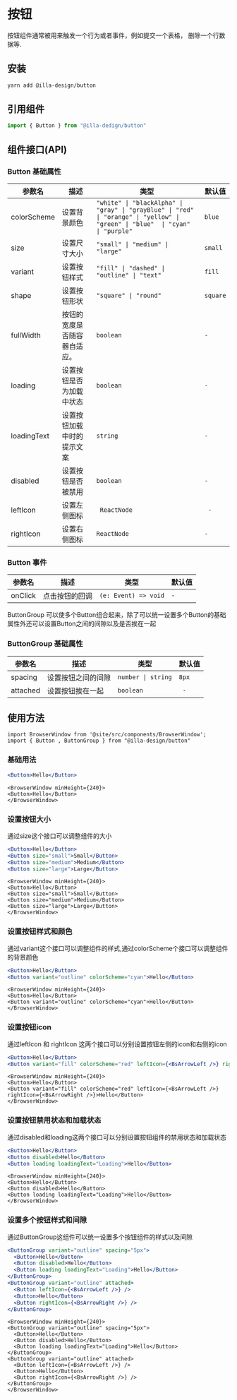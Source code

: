 # 按钮

按钮组件通常被用来触发一个行为或者事件，例如提交一个表格， 删除一个行数据等.

## 安装

```bash
yarn add @illa-design/button
```

## 引用组件

```jsx
import { Button } from "@illa-dedign/button"
```

## 组件接口(API)

### Button 基础属性

| 参数名      | 描述                         | 类型                                                         | 默认值   |
| ----------- | ---------------------------- | ------------------------------------------------------------ | -------- |
| colorScheme | 设置背景颜色                 | `"white" \| "blackAlpha" \| "gray" \| "grayBlue" \| "red" \| "orange" \| "yellow" \| "green" \| "blue"  \| "cyan" \| "purple"` | `blue `  |
| size        | 设置尺寸大小                 | `"small" \| "medium" \| "large"     `                          | `small`  |
| variant     | 设置按钮样式                 | `"fill" \| "dashed" \| "outline" \| "text"   `                 | `fill`   |
| shape       | 设置按钮形状                 | `"square" \| "round"  `                                        | `square` |
| fullWidth   | 按钮的宽度是否随容器自适应。 | `boolean                  `                                    | `- `       |
| loading     | 设置按钮是否为加载中状态     |` boolean  `                                                    | `- `       |
| loadingText | 设置按钮加载中时的提示文案   | `string       `                                                | `- `       |
| disabled    | 设置按钮是否被禁用           | `boolean  `                                                    | `- `       |
| leftIcon  | 设置左侧图标 |` ReactNode` |` -`      |
| rightIcon | 设置右侧图标 | `ReactNode` |` -  `    |

### Button 事件

| 参数名  | 描述           | 类型               | 默认值 |
| ------- | -------------- | ------------------ | ------ |
| onClick | 点击按钮的回调 | `(e: Event) => void` | `-  `    |

ButtonGroup 可以使多个Button组合起来，除了可以统一设置多个Button的基础属性外还可以设置Button之间的间隙以及是否挨在一起

### ButtonGroup 基础属性

| 参数名   | 描述               | 类型             | 默认值 |
| -------- | ------------------ | ---------------- | ------ |
| spacing  | 设置按钮之间的间隙 | `number \| string` | `8px`  |
| attached | 设置按钮挨在一起   |` boolean  `        |` -`      |

## 使用方法

```mdx-code-block
import BrowserWindow from '@site/src/components/BrowserWindow';
import { Button , ButtonGroup } from "@illa-design/button"
```

### 基础用法

```jsx
<Button>Hello</Button>
```

```mdx-code-block
<BrowserWindow minHeight={240}>
<Button>Hello</Button>
</BrowserWindow>
```

### 设置按钮大小

通过size这个接口可以调整组件的大小

```jsx
<Button>Hello</Button>
<Button size="small">Small</Button>
<Button size="medium">Medium</Button>
<Button size="large">Large</Button>
```

```mdx-code-block
<BrowserWindow minHeight={240}>
<Button>Hello</Button>
<Button size="small">Small</Button>
<Button size="medium">Medium</Button>
<Button size="large">Large</Button>
</BrowserWindow>
```

### 设置按钮样式和颜色

通过variant这个接口可以调整组件的样式,通过colorScheme个接口可以调整组件的背景颜色

```jsx
<Button>Hello</Button>
<Button variant="outline" colorScheme="cyan">Hello</Button>
```

```mdx-code-block
<BrowserWindow minHeight={240}>
<Button>Hello</Button>
<Button variant="outline" colorScheme="cyan">Hello</Button>
</BrowserWindow>
```

### 设置按钮icon

通过leftIcon 和 rightIcon 这两个接口可以分别设置按钮左侧的icon和右侧的icon

```jsx
<Button>Hello</Button>
<Button variant="fill" colorScheme="red" leftIcon={<BsArrowLeft />} rightIcon={<BsArrowRight />}>Hello</Button>
```

```mdx-code-block
<BrowserWindow minHeight={240}>
<Button>Hello</Button>
<Button variant="fill" colorScheme="red" leftIcon={<BsArrowLeft />} rightIcon={<BsArrowRight />}>Hello</Button>
</BrowserWindow>
```

### 设置按钮禁用状态和加载状态

通过disabled和loading这两个接口可以分别设置按钮组件的禁用状态和加载状态

```jsx
<Button>Hello</Button>
<Button disabled>Hello</Button>
<Button loading loadingText="Loading">Hello</Button>
```

```mdx-code-block
<BrowserWindow minHeight={240}>
<Button>Hello</Button>
<Button disabled>Hello</Button>
<Button loading loadingText="Loading">Hello</Button>
</BrowserWindow>
```

### 设置多个按钮样式和间隙

通过ButtonGroup这组件可以统一设置多个按钮组件的样式以及间隙

```jsx
<ButtonGroup variant="outline" spacing="5px">
  <Button>Hello</Button>
  <Button disabled>Hello</Button>
  <Button loading loadingText="Loading">Hello</Button>
</ButtonGroup>
<ButtonGroup variant="outline" attached>
  <Button leftIcon={<BsArrowLeft />} />
  <Button>Hello</Button>
  <Button rightIcon={<BsArrowRight />} />
</ButtonGroup>
```

```mdx-code-block
<BrowserWindow minHeight={240}>
<ButtonGroup variant="outline" spacing="5px">
  <Button>Hello</Button>
  <Button disabled>Hello</Button>
  <Button loading loadingText="Loading">Hello</Button>
</ButtonGroup>
<ButtonGroup variant="outline" attached>
  <Button leftIcon={<BsArrowLeft />} />
  <Button>Hello</Button>
  <Button rightIcon={<BsArrowRight />} />
</ButtonGroup>
</BrowserWindow>
```
